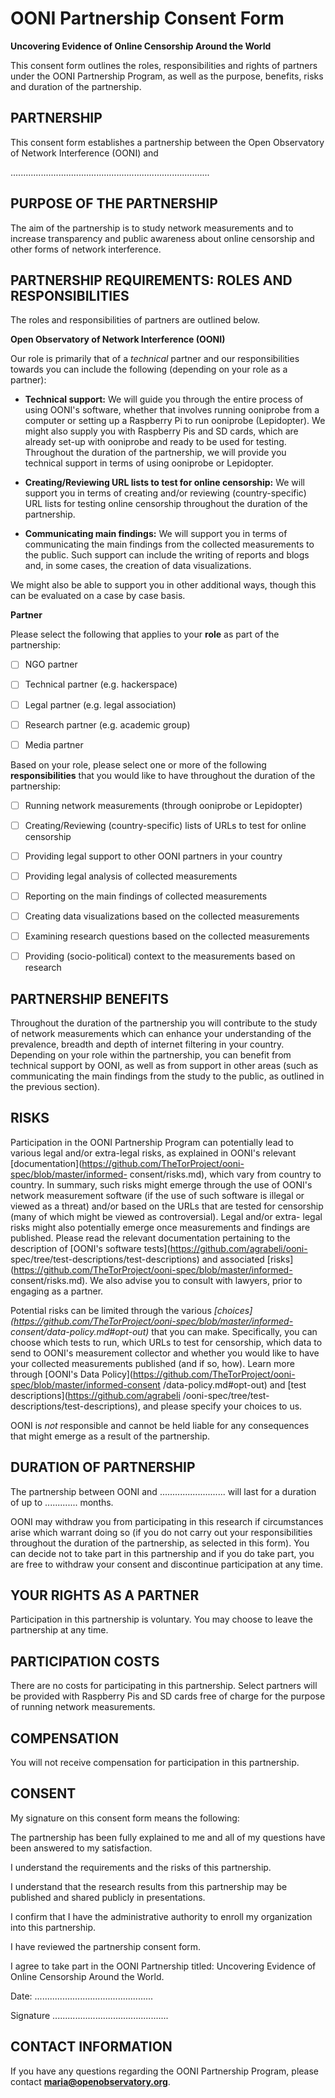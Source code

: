 # OONI Partnership Consent Form

**Uncovering Evidence of Online Censorship Around the World**

This consent form outlines the roles, responsibilities and rights of partners
under the OONI Partnership Program, as well as the purpose, benefits, risks and
duration of the partnership.

## PARTNERSHIP

This consent form establishes a partnership between the Open Observatory of
Network Interference (OONI) and

...............................................................................

## PURPOSE OF THE PARTNERSHIP

The aim of the partnership is to study network measurements and to increase
transparency and public awareness about online censorship and other forms of
network interference.

## PARTNERSHIP REQUIREMENTS: ROLES AND RESPONSIBILITIES

The roles and responsibilities of partners are outlined below. 

**Open Observatory of Network Interference (OONI)**

Our role is primarily that of a *technical* partner and our responsibilities
towards you can include the following (depending on your role as a partner):

* **Technical support:** We will guide you through the entire process of using
OONI's software, whether that involves running ooniprobe from a computer   or
setting up a Raspberry Pi to run ooniprobe (Lepidopter). We might also supply
you with Raspberry Pis and SD cards, which are already set-up with   ooniprobe
and ready to be used for testing. Throughout the duration of the   partnership,
we will provide you technical support in terms of using ooniprobe or Lepidopter.

* **Creating/Reviewing URL lists to test for online censorship:** We will
support you in terms of creating and/or reviewing (country-specific) URL lists
for testing online censorship throughout the duration of the partnership.

* **Communicating main findings:** We will support you in terms of communicating
the main findings from the collected measurements to the public. Such support
can include the writing of reports and blogs and, in some cases, the creation
of data visualizations.

We might also be able to support you in other additional ways, though this
can be evaluated on a case by case basis. 

**Partner**

Please select the following that applies to your **role** as part of the
partnership:

* [ ] NGO partner 

* [ ] Technical partner (e.g. hackerspace)

* [ ] Legal partner (e.g. legal association)

* [ ] Research partner (e.g. academic group)

* [ ] Media partner 

Based on your role, please select one or more of the following
**responsibilities** that you would like to have throughout the duration of the
partnership:

* [ ] Running network measurements (through ooniprobe or Lepidopter)

* [ ] Creating/Reviewing (country-specific) lists of URLs to test for online censorship

* [ ] Providing legal support to other OONI partners in your country 

* [ ] Providing legal analysis of collected measurements

* [ ] Reporting on the main findings of collected measurements

* [ ] Creating data visualizations based on the collected measurements

* [ ] Examining research questions based on the collected measurements

* [ ] Providing (socio-political) context to the measurements based on research

## PARTNERSHIP BENEFITS

Throughout the duration of the partnership you will contribute to the study of
network measurements which can enhance your understanding of the prevalence,
breadth and depth of internet filtering in your country. Depending on your role
within the partnership, you can benefit from technical support by OONI, as well
as from support in other areas (such as communicating the main findings from the
study to the public, as outlined in the previous section).

## RISKS

Participation in the OONI Partnership Program can potentially lead to various
legal and/or extra-legal risks, as explained in OONI's relevant
[documentation](https://github.com/TheTorProject/ooni-spec/blob/master/informed-
consent/risks.md), which vary from country to country. In summary, such risks
might emerge through the use of OONI's network measurement software (if the use
of such software is illegal or viewed as a threat) and/or based on the URLs that
are tested for censorship (many of which might be viewed as controversial).
Legal and/or extra- legal risks might also potentially emerge once measurements
and findings are published. Please read the relevant documentation pertaining to
the description of [OONI's software tests](https://github.com/agrabeli/ooni-
spec/tree/test-descriptions/test-descriptions) and associated
[risks](https://github.com/TheTorProject/ooni-spec/blob/master/informed-
consent/risks.md). We also advise you to consult with lawyers, prior to engaging
as a partner.

Potential risks can be limited through the various
*[choices](https://github.com/TheTorProject/ooni-spec/blob/master/informed-
consent/data-policy.md#opt-out)* that you can make. Specifically, you can choose
which tests to run, which URLs to test for censorship, which data to send to
OONI's measurement collector and whether you would like to have your collected
measurements published (and if so, how). Learn more through [OONI's Data
Policy](https://github.com/TheTorProject/ooni-spec/blob/master/informed-consent
/data-policy.md#opt-out) and [test descriptions](https://github.com/agrabeli
/ooni-spec/tree/test-descriptions/test-descriptions), and please specify your
choices to us.

OONI is *not* responsible and cannot be held liable for any consequences that
might emerge as a result of the partnership.

## DURATION OF PARTNERSHIP

The partnership between OONI and .......................... will last for a
duration of up to ............. months.

OONI may withdraw you from participating in this research if circumstances arise
which warrant doing so (if you do not carry out your responsibilities throughout
the duration of the partnership, as selected in this form). You can decide not
to take part in this partnership and if you do take part, you are free to
withdraw your consent and discontinue participation at any time.

## YOUR RIGHTS AS A PARTNER

Participation in this partnership is voluntary. You may choose to leave the
partnership at any time.

## PARTICIPATION COSTS

There are no costs for participating in this partnership. Select partners will
be provided with Raspberry Pis and SD cards free of charge for the purpose of
running network measurements.

## COMPENSATION

You will not receive compensation for participation in this partnership.

## CONSENT 

My signature on this consent form means the following:

The partnership has been fully explained to me and all of my questions have been
answered to my satisfaction.

I understand the requirements and the risks of this partnership.

I understand that the research results from this partnership may be published
and shared publicly in presentations.

I confirm that I have the administrative authority to enroll my organization
into this partnership.

I have reviewed the partnership consent form.

I agree to take part in the OONI Partnership titled: Uncovering
Evidence of Online Censorship Around the World.


Date: ...............................................


Signature ..............................................


## CONTACT INFORMATION

If you have any questions regarding the OONI Partnership Program, please contact
**maria@openobservatory.org**.













